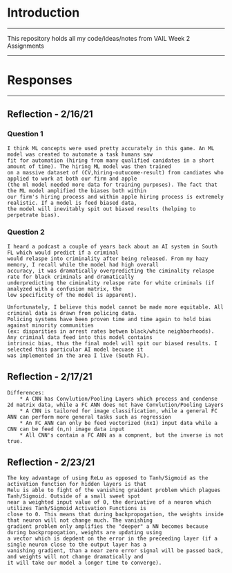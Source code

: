 # Introduction
___
This repository holds all my code/ideas/notes from VAIL Week 2 Assignments
___
# Responses
___
## Reflection - 2/16/21

### Question 1
    I think ML concepts were used pretty accurately in this game. An ML model was created to automate a task humans saw 
    fit for automation (hiring from many qualified canidates in a short amount of time). The hiring ML model was then trained
    on a massive dataset of (CV,hiring-outucome-result) from candiates who applied to work at both our firm and apple
    (the ml model needed more data for training purposes). The fact that the ML model amplified the biases both within 
    our firm's hiring process and within apple hiring process is extremely realistic. If a model is feed biased data,
    the model will inevitably spit out biased results (helping to perpetrate bias).

### Question 2
    I heard a podcast a couple of years back about an AI system in South FL which would predict if a criminal 
    would relaspe into criminality after being released. From my hazy memory, I recall while the model had high overall
    accuracy, it was dramatically overpredicting the ciminality relaspe rate for black criminals and dramatically 
    underpredicting the ciminality relaspe rate for white criminals (if analyzed with a confusion matrix, the 
    low specificity of the model is apparent).

    Unfortunately, I believe this model cannot be made more equitable. All criminal data is drawn from policing data. 
    Policing systems have been proven time and time again to hold bias against minority communities 
    (ex: disparities in arrest rates betwen black/white neighborhoods). Any criminal data feed into this model contains 
    intrinsic bias, thus the final model will spit our biased results. I selected this particular AI model becuase it
    was implemented in the area I live (South FL).

## Reflection - 2/17/21
    Differences:
        * A CNN has Convlution/Pooling Layers which process and condense 2d matrix data, while a FC ANN does not have Convlution/Pooling Layers
        * A CNN is tailored for image classification, while a general FC ANN can perform more general tasks such as regression
        * An FC ANN can only be feed vectorized (nx1) input data while a CNN can be feed (n,n) image data input
        * All CNN's contain a FC ANN as a compnent, but the inverse is not true.

## Reflection - 2/23/21
    The key advantage of using ReLu as opposed to Tanh/Sigmoid as the activation function for hidden layers is that
    Relu is able to fight of the vanishing graident problem which plagues Tanh/Sigmoid. Outside of a small sweet spot
    near a weighted input value of 0, the derivative of a neuron which utilizes Tanh/Sigmoid Activation Functions is 
    close to 0. This means that during backpropogation, the weights inside that neuron will not change much. The vanishing 
    gradient problem only amplifies the "deeper" a NN becomes because during backpropogation, weights are updating using 
    a vector which is depdent on the error in the preceeding layer (if a single neuron close to the output layer has a 
    vanishing gradient, than a near zero error signal will be passed back, and weights will not change dramatically and
    it will take our model a longer time to converge).
        
    

